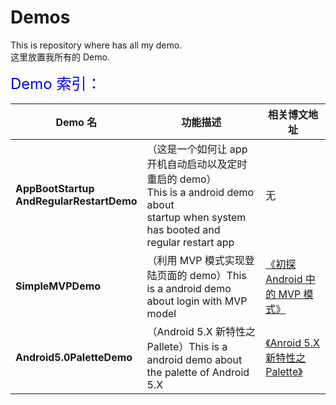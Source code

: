 # Demos
This is repository where has all my demo.<br/>
这里放置我所有的 Demo.

<font color='blue' size='5'>Demo 索引：</font>

Demo 名|功能描述|相关博文地址
---|---|---
**AppBootStartup<br/>AndRegularRestartDemo**|（这是一个如何让 app 开机自动启动以及定时重启的 demo）<br/>This is a android demo about<br/> startup when system has booted and regular restart app|无
**SimpleMVPDemo**|（利用 MVP 模式实现登陆页面的 demo）This is a android demo about login with MVP model|[《初探Android 中的 MVP 模式》](http://jiangbing.me/blog/2016/02/20/the-overview-of-the-andorid-mvp/)
**Android5.0PaletteDemo**|（Android 5.X 新特性之 Pallete）This is a android demo about the palette of Android 5.X|[《Anroid 5.X 新特性之 Palette》](http://jiangbing.me/2015/12/26/2015-12-26-the-palette-of-the-android5-0/)





